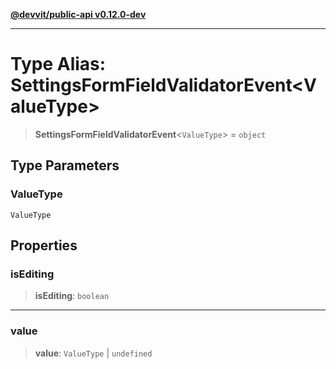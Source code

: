 [**@devvit/public-api v0.12.0-dev**](../README.md)

---

# Type Alias: SettingsFormFieldValidatorEvent\<ValueType\>

> **SettingsFormFieldValidatorEvent**\<`ValueType`\> = `object`

## Type Parameters

### ValueType

`ValueType`

## Properties

<a id="isediting"></a>

### isEditing

> **isEditing**: `boolean`

---

<a id="value"></a>

### value

> **value**: `ValueType` \| `undefined`
